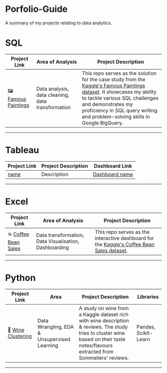 # Porfolio-Guide
A summary of my projects relating to data analytics.

# SQL

| Project Link | Area of Analysis | Project Description | 
|---|---|---|
| 🖼️ [Famous Paintings](https://github.com/HarryQBui/Famous-Paintings) | Data analysis, data cleaning, data transformation | This repo serves as the solution for the case study from the [Kaggle's Famous Paintings dataset](https://www.kaggle.com/datasets/mexwell/famous-paintings). It showcases my ability to tackle various SQL challenges and demonstrates my proficiency in SQL query writing and problem-solving skills in Google BigQuery.

*** 

# Tableau
| Project Link | Project Description | Dashboard Link |
|---|---|---|
 [name](link) | Description | [Dashboard name](link) |

*** 
# Excel

| Project Link | Area of Analysis | Project Description | 
|---|---|---|
| ☕️ [Coffee Bean Sales](https://github.com/HarryQBui/Coffee_Bean_Sales) | Data transformation, Data Visualisation, Dashboarding | This repo serves as the interactive dashboard for the [Kaggle's Coffee Bean Sales dataset](https://www.kaggle.com/datasets/saadharoon27/coffee-bean-sales-raw-dataset/code).
*** 


# Python
| Project Link | Area | Project Description | Libraries |    
|---|---|---|---|
🍷 [Wine Clustering](project_link) | Data Wrangling, EDA & Unsupervised Learning | A study on wine from a Kaggle dataset rich with wine description & reviews. The study tries to cluster wine based on their taste notes/flavours extracted from Sommeliers' reviews. | Pandas, Scikit-Learn |   

*** 
